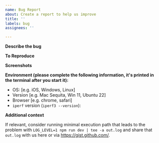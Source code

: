 ```yaml
---
name: Bug Report
about: Create a report to help us improve
title: ''
labels: bug
assignees: ''

---
```


**Describe the bug**


**To Reproduce**

**Screenshots**

**Environment (please complete the following information, it's printed in the terminal after you start it):**
 - OS: [e.g. iOS, Windows, Linux]
 - Version [e.g. Mac Sequita, Win 11, Ubuntu 22]
 - Browser [e.g. chrome, safari]
 - `iperf` version (`iperf3 --version`):

**Additional context**


If relevant, consider running minimal execution path that leads to the problem with `LOG_LEVEL=1 npm run dev | tee -a out.log` and share that `out.log` with us here or via https://gist.github.com/.
